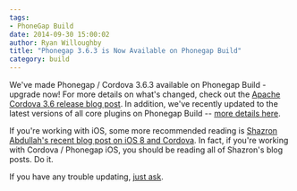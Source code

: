 ```yaml
---
tags:
- PhoneGap Build
date: 2014-09-30 15:00:02
author: Ryan Willoughby
title: "Phonegap 3.6.3 is Now Available on Phonegap Build"
category: build
---
```


We've made Phonegap / Cordova 3.6.3 available on Phonegap Build - upgrade now! For more details on what's changed, check out the [Apache Cordova 3.6 release blog post](http://cordova.apache.org/announcements/2014/09/22/cordova-361.html). In addition, we've recently updated to the latest versions of all core plugins on Phonegap Build -- [more details here](http://community.phonegap.com/nitobi/topics/core-plugins-have-been-updated-on-phonegap-build).

If you're working with iOS, some more recommended reading is [Shazron Abdullah's recent blog post on iOS 8 and Cordova](http://shazronatadobe.wordpress.com/2014/09/18/cordova-ios-and-ios-8/). In fact, if you're working with Cordova / Phonegap iOS, you should be reading all of Shazron's blog posts. Do it.

If you have any trouble updating, [just ask](http://community.phonegap.com).
